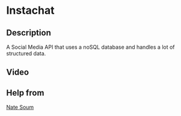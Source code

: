 # Instachat

## Description

A Social Media API that uses a noSQL database and handles a lot of structured data.

## Video



## Help from

[Nate Soum](https://github.com/natesoum)

